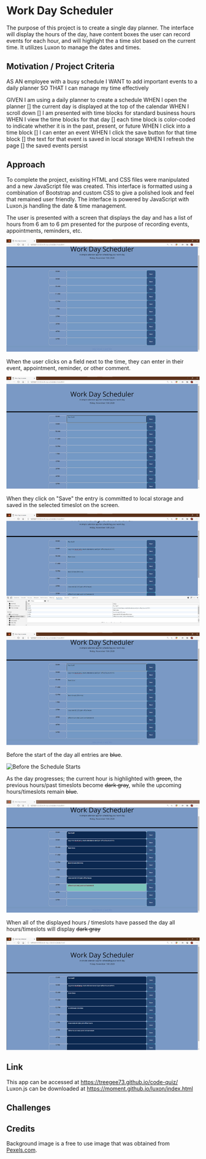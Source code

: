 # Work Day Scheduler

The purpose of this project is to create a single day planner. The interface will display the hours of the day, have content boxes the user can record events for each hour, and will highlight the a time slot based on the current time. It utilizes Luxon to manage the dates and times.

## Motivation / Project Criteria

AS AN employee with a busy schedule
I WANT to add important events to a daily planner
SO THAT I can manage my time effectively

GIVEN I am using a daily planner to create a schedule
WHEN I open the planner
[] the current day is displayed at the top of the calendar
WHEN I scroll down
[] I am presented with time blocks for standard business hours
WHEN I view the time blocks for that day
[] each time block is color-coded to indicate whether it is in the past, present, or future
WHEN I click into a time block
[] I can enter an event
WHEN I click the save button for that time block
[] the text for that event is saved in local storage
WHEN I refresh the page
[] the saved events persist

## Approach

To complete the project, exisiting HTML and CSS files were manipulated and a new JavaScript file was created. This interface is formatted using a combination of Bootstrap and custom CSS to give a polished look and feel that remained user friendly. The interface is powered by JavaScript with Luxon.js handling the date & time management.

The user is presented with a screen that displays the day and has a list of hours from 6 am to 6 pm presented for the purpose of recording events, appointments, reminders, etc.

<p><img src="assets/interface_at_open.jpg" alt="Blank Planner Screen" title="Blank Planner Screen"></p>

When the user clicks on a field next to the time, they can enter in their event, appointment, reminder, or other comment. 

<p><img src="assets/interface_entry.jpg" alt="User Entry" title="User Entry"></p>

When they click on "Save" the entry is committed to local storage and saved in the selected timeslot on the screen.

<p><img src="assets/local_storage.jpg" alt="Entry Committed to Local Storage" title="Entry Committed to Local Storage"></p>

<p><img src="assets/on_screen.jpg" alt="Entry Saved on Screen" title="Entry Saved on Screen"></p>

Before the start of the day all entries are ~~blue~~.

<p><img src="assets/before_start.jpg" alt="Before the Schedule Starts" title="Before the Schedule Starts"></p>

As the day progresses; the current hour is highlighted with ~~green~~, the previous hours/past timeslots become ~~dark gray~~, while the upcoming hours/timeslots remain ~~blue~~.

<p><img src="assets/highlighted_hour.jpg" alt="Day in Progress" title="Day in Progress"></p>

 When all of the displayed hours / timeslots have passed the day all hours/timeslots will display ~~dark gray~~

<p><img src="assets/day_complete.jpg" alt="After the Day Ends" title="After the Day Ends"></p>

## Link

This app can be accessed at https://treegee73.github.io/code-quiz/
Luxon.js can be downloaded at https://moment.github.io/luxon/index.html

## Challenges

## Credits
Background image is a free to use image that was obtained from <a href="http://www.pexels.com">Pexels.com</a>.